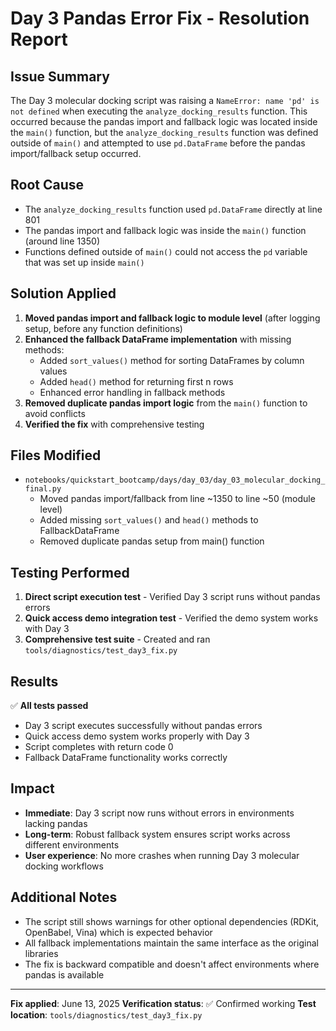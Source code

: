 # Day 3 Pandas Error Fix - Resolution Report

## Issue Summary
The Day 3 molecular docking script was raising a `NameError: name 'pd' is not defined` when executing the `analyze_docking_results` function. This occurred because the pandas import and fallback logic was located inside the `main()` function, but the `analyze_docking_results` function was defined outside of `main()` and attempted to use `pd.DataFrame` before the pandas import/fallback setup occurred.

## Root Cause
- The `analyze_docking_results` function used `pd.DataFrame` directly at line 801
- The pandas import and fallback logic was inside the `main()` function (around line 1350)
- Functions defined outside of `main()` could not access the `pd` variable that was set up inside `main()`

## Solution Applied
1. **Moved pandas import and fallback logic to module level** (after logging setup, before any function definitions)
2. **Enhanced the fallback DataFrame implementation** with missing methods:
   - Added `sort_values()` method for sorting DataFrames by column values
   - Added `head()` method for returning first n rows
   - Enhanced error handling in fallback methods
3. **Removed duplicate pandas import logic** from the `main()` function to avoid conflicts
4. **Verified the fix** with comprehensive testing

## Files Modified
- `notebooks/quickstart_bootcamp/days/day_03/day_03_molecular_docking_final.py`
  - Moved pandas import/fallback from line ~1350 to line ~50 (module level)
  - Added missing `sort_values()` and `head()` methods to FallbackDataFrame
  - Removed duplicate pandas setup from main() function

## Testing Performed
1. **Direct script execution test** - Verified Day 3 script runs without pandas errors
2. **Quick access demo integration test** - Verified the demo system works with Day 3
3. **Comprehensive test suite** - Created and ran `tools/diagnostics/test_day3_fix.py`

## Results
✅ **All tests passed**
- Day 3 script executes successfully without pandas errors
- Quick access demo system works properly with Day 3
- Script completes with return code 0
- Fallback DataFrame functionality works correctly

## Impact
- **Immediate**: Day 3 script now runs without errors in environments lacking pandas
- **Long-term**: Robust fallback system ensures script works across different environments
- **User experience**: No more crashes when running Day 3 molecular docking workflows

## Additional Notes
- The script still shows warnings for other optional dependencies (RDKit, OpenBabel, Vina) which is expected behavior
- All fallback implementations maintain the same interface as the original libraries
- The fix is backward compatible and doesn't affect environments where pandas is available

---
**Fix applied**: June 13, 2025
**Verification status**: ✅ Confirmed working
**Test location**: `tools/diagnostics/test_day3_fix.py`
